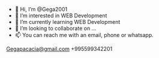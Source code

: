 - 👋 Hi, I’m @Gega2001
- 👀 I’m interested in WEB Development 
- 🌱 I’m currently learning WEB Development
- 💞️ I’m looking to collaborate on ...
- 📫 You can reach me with an email, phone or whatsapp.

Gegapacacia@gmail.com
+995599342201

<!---
Gega2001/Gega2001 is a ✨ special ✨ repository because its `README.md` (this file) appears on your GitHub profile.
You can click the Preview link to take a look at your changes.
--->
